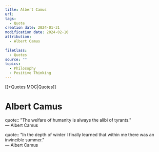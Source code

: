 ```yaml
---
title: Albert Camus
url: 
tags:
  - Quote
creation date: 2024-01-31
modification date: 2024-02-10
attribution:
  - Albert Camus
 
fileClass:
  - Quotes
source: ""
topics:
  - Philosophy
  - Positive Thinking
---
```


[[+Quotes MOC|Quotes]]

# Albert Camus

quote:: "The welfare of humanity is always the alibi of tyrants."  
— Albert Camus

quote:: "In the depth of winter I finally learned that within me there was an invincible summer."  
— Albert Camus

